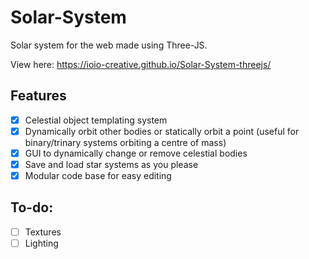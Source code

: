 # Solar-System
Solar system for the web made using Three-JS.

View here: https://ioio-creative.github.io/Solar-System-threejs/

## Features
- [X] Celestial object templating system
- [X] Dynamically orbit other bodies or statically orbit a point (useful for binary/trinary systems orbiting a centre of mass)
- [X] GUI to dynamically change or remove celestial bodies
- [X] Save and load star systems as you please
- [X] Modular code base for easy editing

## To-do:
- [ ] Textures
- [ ] Lighting
